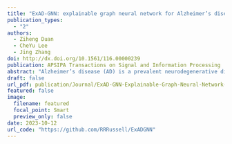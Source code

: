 ```yaml
---
title: "ExAD-GNN: explainable graph neural network for Alzheimer’s disease state prediction from single-cell data"
publication_types:
  - "2"
authors:
  - Ziheng Duan
  - CheYu Lee
  - Jing Zhang
doi: http://dx.doi.org/10.1561/116.00000239
publication: APSIPA Transactions on Signal and Information Processing
abstract: "Alzheimer’s disease (AD) is a prevalent neurodegenerative disorder with significant impacts on patients and their families. Therefore, accurate and early diagnosis of AD is crucial for improving patient outcomes and developing effective treatments. However, despite advancements in machine learning for AD diagnosis, current methods lack molecular-level insights and completely ignore the heterogeneity in complex human brains, thus potentially masking crucial disease mechanisms. Here, we present ExAD-GNN, an Explainable Graph Neural Network for predicting AD status from single-cell sequencing data. Leveraging K Nearest Neighbours (KNN) graphs derived from the expression profiles of individual cells, ExAD-GNN achieves two primary goals: predicting AD pathology at a cellular level and identifying cell-type-specific marker genes for AD diagnosis through a unique learnable gene importance metric. Extensive benchmarking on large-scale scRNA-seq data with state-of-the-art methods demonstrates ExAD-GNN’s noticeably improved AD prediction accuracy and robustness across various cell types and samples. Furthermore, an extensive ablation study and literature search confirm the majority of top AD risk genes highlighted by our method, demonstrating the effectiveness of ExAD-GNN’s model interpretation scheme. In summary, we develop ExAD-GNN as a publicly."
draft: false
url_pdf: publication/Journal/ExAD-GNN-Explainable-Graph-Neural-Network-for-Alzheimer's-Disease-State-Prediction-from-Single-cell-Data/journal.pcbi.1011444.pdf
featured: false
image:
  filename: featured
  focal_point: Smart
  preview_only: false
date: 2023-10-12
url_code: "https://github.com/RRRussell/ExADGNN"
---
```

